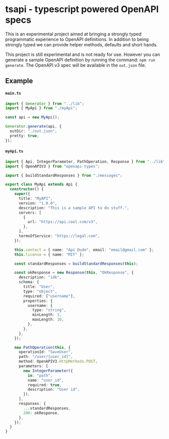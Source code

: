 # tsapi - typescript powered OpenAPI specs

This is an experimental project aimed at bringing a strongly typed programmatic experience to OpenAPI definitions. In addition to being strongly typed we can provide helper methods, defaults and short hands.

This project is still experimental and is not ready for use. However you can generate a sample OpenAPI definition by running the command: `npm run generate`. The OpenAPI v3 spec will be available in the `out.json` file.

## Example

#### **`main.ts`**

```ts
import { Generator } from "../lib";
import { MyApi } from "./myApi";

const api = new MyApi();

Generator.generate(api, {
  outDir: "./out.json",
  pretty: true,
});
```

#### **`myApi.ts`**

```ts
import { Api, IntegerParameter, PathOperation, Response } from "../lib";
import { OpenAPIV3 } from "openapi-types";

import { buildStandardResponses } from "./messages";

export class MyApi extends Api {
  constructor() {
    super({
      title: "MyAPI",
      version: "1.0.0",
      description: "This is a sample API to do stuff.",
      servers: [
        {
          url: "https://api.cool.com/v3",
        },
      ],
      termsOfService: "https://legal.com",
    });

    this.contact = { name: "Api Dude", email: "email@gmail.com" };
    this.license = { name: "MIT" };

    const standardResponses = buildStandardResponses(this);

    const okResponse = new Response(this, "OkResponse", {
      description: "idk",
      schema: {
        title: "User",
        type: "object",
        required: ["username"],
        properties: {
          username: {
            type: "string",
            minLength: 1,
            maxLength: 10,
          },
        },
      },
    });

    new PathOperation(this, {
      operationId: "SaveUser",
      path: "/user/{user_id}",
      method: OpenAPIV3.HttpMethods.POST,
      parameters: [
        new IntegerParameter({
          in: "path",
          name: "user_id",
          required: true,
          description: "User id",
        }),
      ],
      responses: {
        ...standardResponses,
        200: okResponse,
      },
    });
  }
}
```
